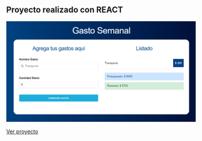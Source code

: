 ## Proyecto realizado con REACT

![captura](https://github.com/alextello/REACT-control-presupuesto/blob/master/public/1.png?raw=true)

[Ver proyecto](https://gasto-semanal-alextello.netlify.app/)
